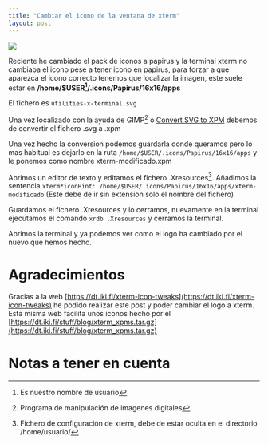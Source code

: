 ```yaml
---
title: "Cambiar el icono de la ventana de xterm"
layout: post
---
```

![](https://user-images.githubusercontent.com/16481438/232235478-5c3c4fca-f1d6-4d05-8bd8-615ea6ca98f5.png)

Reciente he cambiado el pack de iconos a papirus y la terminal xterm no cambiaba el icono pese a tener icono en papirus, para forzar a que aparezca el icono correcto
tenemos que localizar la imagen, este suele estar en **/home/$USER[^1]/.icons/Papirus/16x16/apps**

El fichero es `utilities-x-terminal.svg`

Una vez localizado con la ayuda de GIMP[^2] o [Convert SVG to XPM](https://convertio.co/es/svg-xpm/) debemos de convertir el fichero .svg a .xpm

Una vez hecho la conversion podemos guardarla donde queramos pero lo mas habitual es dejarlo en la ruta `/home/$USER/.icons/Papirus/16x16/apps` y le ponemos como nombre
xterm-modificado.xpm

Abrimos un editor de texto y editamos el fichero .Xresources[^3]. Añadimos la sentencia `xterm*iconHint: /home/$USER/.icons/Papirus/16x16/apps/xterm-modificado` (Este debe de ir sin extension solo el nombre del fichero)

Guardamos el fichero .Xresources y lo cerramos, nuevamente en la terminal ejecutamos el comando `xrdb .Xresources` y cerramos la terminal.

Abrimos la terminal y ya podemos ver como el logo ha cambiado por el nuevo que hemos hecho.

# Agradecimientos

Gracias a la web [https://dt.iki.fi/xterm-icon-tweaks](https://dt.iki.fi/xterm-icon-tweaks) he podido realizar este post y poder cambiar el logo a xterm. Esta misma web facilita unos iconos hecho por él [https://dt.iki.fi/stuff/blog/xterm_xpms.tar.gz](https://dt.iki.fi/stuff/blog/xterm_xpms.tar.gz)

# Notas a tener en cuenta
[^1]: Es nuestro nombre de usuario
[^2]: Programa de manipulación de imagenes digitales
[^3]: Fichero de configuración de xterm, debe de estar oculta en el directorio /home/usuario/
